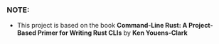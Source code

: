### NOTE:

- This project is based on the book **Command-Line Rust:  A Project-Based Primer for Writing Rust CLIs** by **Ken Youens-Clark**